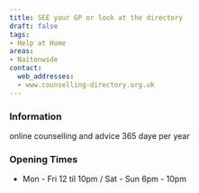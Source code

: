 ```yaml
---
title: SEE your GP or look at the directory
draft: false
tags:
- Help at Home
areas:
- Naitonwide
contact:
  web_addresses:
  - www.counselling-directory.org.uk
---
```


### Information
online counselling and advice 365 daye per year

### Opening Times
* Mon - Fri 12 til 10pm / Sat - Sun 6pm - 10pm

